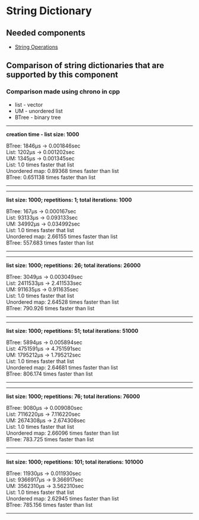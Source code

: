 # String Dictionary

## Needed components
* [String Operations](https://github.com/Bejmach/StringOperations)

## Comparison of string dictionaries that are supported by this component
### Comparison made using chrono in cpp
* list - vector
* UM - unordered list
* BTree - binary tree
---
**creation time - list size: 1000**

BTree: 1846μs -> 0.001846sec  
List: 1202μs -> 0.001202sec  
UM: 1345μs -> 0.001345sec  
List: 1.0 times faster that list  
Unordered map: 0.89368 times faster than list  
BTree: 0.651138 times faster than list

---
---
**list size: 1000; repetitions: 1; total iterations: 1000**

BTree: 167μs -> 0.000167sec  
List: 93133μs -> 0.093133sec  
UM: 34992μs -> 0.034992sec  
List: 1.0 times faster that list  
Unordered map: 2.66155 times faster than list  
BTree: 557.683 times faster than list

---
---
**list size: 1000; repetitions: 26; total iterations: 26000**

BTree: 3049μs -> 0.003049sec  
List: 2411533μs -> 2.411533sec  
UM: 911635μs -> 0.911635sec  
List: 1.0 times faster that list  
Unordered map: 2.64528 times faster than list  
BTree: 790.926 times faster than list

---
---
**list size: 1000; repetitions: 51; total iterations: 51000**

BTree: 5894μs -> 0.005894sec  
List: 4751591μs -> 4.751591sec  
UM: 1795212μs -> 1.795212sec  
List: 1.0 times faster that list  
Unordered map: 2.64681 times faster than list  
BTree: 806.174 times faster than list

---
---
**list size: 1000; repetitions: 76; total iterations: 76000**

BTree: 9080μs -> 0.009080sec  
List: 7116220μs -> 7.116220sec  
UM: 2674308μs -> 2.674308sec  
List: 1.0 times faster that list  
Unordered map: 2.66096 times faster than list  
BTree: 783.725 times faster than list

---
---
**list size: 1000; repetitions: 101; total iterations: 101000**

BTree: 11930μs -> 0.011930sec  
List: 9366917μs -> 9.366917sec  
UM: 3562310μs -> 3.562310sec  
List: 1.0 times faster that list  
Unordered map: 2.62945 times faster than list  
BTree: 785.156 times faster than list

---
